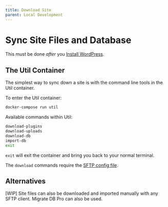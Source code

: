```yaml
---
title: Download Site
parent: Local Development
---
```


# Sync Site Files and Database
This must be done _after_ you [Install WordPress](start-wordpress).

## The Util Container
The simplest way to sync down a site is with the command line tools in the Util container.

To enter the Util container:
```bash
docker-compose run util
```

Available commands within Util:

```bash
download-plugins
download-uploads
download-db
import-db
exit
```

`exit` will exit the container and bring you back to your normal terminal.

The `download` commands require the [SFTP config file](sftp-config).

## Alternatives
[WIP] Site files can also be downloaded and imported manually with any SFTP client. Migrate DB Pro can also be used.
